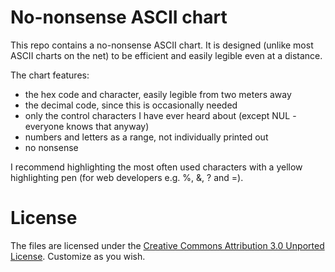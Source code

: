 No-nonsense ASCII chart
=======================

This repo contains a no-nonsense ASCII chart.  It is designed (unlike most ASCII charts on the net) to be efficient and easily legible even at a distance.

The chart features:

* the hex code and character, easily legible from two meters away
* the decimal code, since this is occasionally needed
* only the control characters I have ever heard about  (except NUL - everyone knows that anyway)
* numbers and letters as a range, not individually printed out
* no nonsense

I recommend highlighting the most often used characters with a yellow highlighting pen (for web developers e.g. %, &, ? and =).


License
=======

The files are licensed under the [Creative Commons Attribution 3.0 Unported License][CC-BY].  Customize as you wish.


[CC-BY]:  http://creativecommons.org/licenses/by/3.0/deed.en_US
